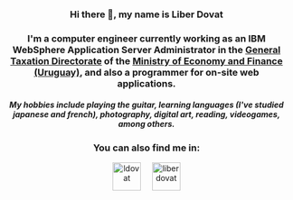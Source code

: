 
<h3 align="center">
Hi there 👋, my name is Liber Dovat
</h3>

<h3 align="center">
I'm a computer engineer currently working as an IBM WebSphere Application Server Administrator in the <a href="https://www.dgi.gub.uy" target="blank">General Taxation Directorate</a> of the <a href="https://www.gub.uy/ministerio-economia-finanzas/" target="blank">Ministry of Economy and Finance (Uruguay)</a>, and also a programmer for on-site web applications.
</h3>

<!--
<h3 align="center">
I'm a computer engineer currently working as a sysadmin in the <a href="https://www.fing.edu.uy/if" target="blank">Physics Institute</a> of the <a href="https://www.fing.edu.uy" target="blank">University of the Republic - UdelaR (Uruguay)</a>, and also working as support and programmer of frontend, backend and data processing for the <a href="http://les.edu.uy" target="blank">Laboratory of Solar Energy, (Uruguay)</a>.
</h3>
-->

<h5 align="center">
My hobbies include playing the guitar, learning languages (I've studied japanese and french), photography, digital art, reading, videogames, among others.
</h5>
<!--
<img height="200px" width="400" align="right" src="https://github-readme-streak-stats.herokuapp.com/?user=liber-dovat&theme=radical" />
<img height="200px" width="400" src="https://github-readme-stats.vercel.app/api?username=liber-dovat&count_private=true&theme=tokyonight&show_icons=true" />
-->

<h3 align="center">You can also find me in:</h3>
<p align="center">
<a href="https://twitter.com/ldovat" target="blank"><img align="center" src="https://www.fing.edu.uy/~ldovat/inicio/images/twitter_color.png" alt="ldovat" height="50" width="50" /></a> &nbsp;&nbsp;&nbsp;
<a href="https://instagram.com/liberdovat" target="blank"><img align="center" src="https://www.fing.edu.uy/~ldovat/inicio/images/instagram.png" alt="liberdovat" height="50" width="50" /></a>
</p>

<!--
**liber-dovat/liber-dovat** is a ✨ _special_ ✨ repository because its `README.md` (this file) appears on your GitHub profile.

Here are some ideas to get you started:

- 🔭 I’m currently working on ...
- 🌱 I’m currently learning ...
- 👯 I’m looking to collaborate on ...
- 🤔 I’m looking for help with ...
- 💬 Ask me about ...
- 📫 How to reach me: ...
- 😄 Pronouns: ...
- ⚡ Fun fact: ...
-->
